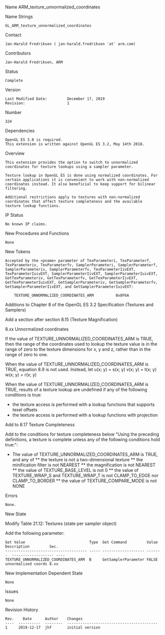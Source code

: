 # 

Name
    ARM_texture_unnormalized_coordinates

Name Strings

    GL_ARM_texture_unnormalized_coordinates

Contact

    Jan-Harald Fredriksen ( jan-harald.fredriksen 'at' arm.com)

Contributors

    Jan-Harald Fredriksen, ARM

Status

    Complete

Version

    Last Modified Date:         December 17, 2019
    Revision:                   1

Number

    324

Dependencies

    OpenGL ES 3.0 is required.
    This extension is written against OpenGL ES 3.2, May 14th 2018.

Overview

    This extension provides the option to switch to unnormalized
    coordinates for texture lookups using a sampler parameter.

    Texture lookup in OpenGL ES is done using normalized coordinates. For
    certain applications it is convenient to work with non-normalized
    coordinates instead. It also beneficial to keep support for bilinear
    filtering.

    Additional restrictions apply to textures with non-normalized
    coordinates that affect texture completeness and the available
    texture lookup functions.

IP Status

    No known IP claims.

New Procedures and Functions

    None

New Tokens

    Accepted by the <pname> parameter of TexParameteri, TexParameterf,
    TexParameteriv, TexParameterfv, SamplerParameteri, SamplerParameterf,
    SamplerParameteriv, SamplerParameterfv, TexParameterIivEXT,
    TexParameterIuivEXT, SamplerParameterIivEXT, SamplerParameterIuivEXT,
    GetTexParameteriv, GetTexParameterfv, GetTexParameterIivEXT,
    GetTexParameterIuivEXT, GetSamplerParameteriv, GetSamplerParameterfv,
    GetSamplerParameterIivEXT, and GetSamplerParameterIuivEXT:

        TEXTURE_UNNORMALIZED_COORDINATES_ARM          0x8F6A

Additions to Chapter 8 of the OpenGL ES 3.2 Specification (Textures and Samplers)

   Add a section after section 8.15 (Texture Magnification)

   8.xx Unnormalized coordinates

   If the value of TEXTURE_UNNORMALIZED_COORDINATES_ARM is TRUE, then the range
   of the coordinates used to lookup the texture value is in the range of zero
   to the texture dimensions for x, y and z, rather than in the range of zero
   to one.

   When the value of TEXTURE_UNNORMALIZED_COORDINATES_ARM is TRUE,
   equation 8.9 is not used. Instead, let
     u(x; y) = s(x; y)
     v(x; y) = t(x; y)
     w(x; y) = r(x; y)

   When the value of TEXTURE_UNNORMALIZED_COORDINATES_ARM is TRUE, results of
   a texture lookup are undefined if any of the following conditions is true:
   - the texture access is performed with a lookup functions that supports
     texel offsets
   - the texture access is performed with a lookup functions with projection


   Add to 8.17 Texture Completeness

   Add to the conditions for texture completeness below "Using the preceding
   definitions, a texture is complete unless any of the following conditions
   hold true:":

   * The value of TEXTURE_UNNORMALIZED_COORDINATES_ARM is TRUE, and any of
   ** the texture is not a two-dimensional texture
   ** the minification filter is not NEAREST
   ** the magnification is not NEAREST
   ** the value of TEXTURE_BASE_LEVEL is not 0
   ** the value of TEXTURE_WRAP_S and TEXTURE_WRAP_T is not CLAMP_TO_EDGE nor CLAMP_TO_BORDER
   ** the value of TEXTURE_COMPARE_MODE is not NONE

Errors

    None.

New State

   Modify Table 21.12: Textures (state per sampler object)

   Add the following parameter:

    Get Value                             Type  Get Command         Value    Description         Sec.
    ------------------------------------- ----- ------------------- -------  ------------------- ----
    TEXTURE_UNNORMALIZED_COORDINATES_ARM  B     GetSamplerParameter FALSE    unnormalized coords 8.xx

New Implementation Dependent State

    None

Issues

    None

Revision History

    Rev.    Date      Author    Changes
    ----  ----------  --------  -----------------------------------------
    1     2019-12-17  jhf       initial version
